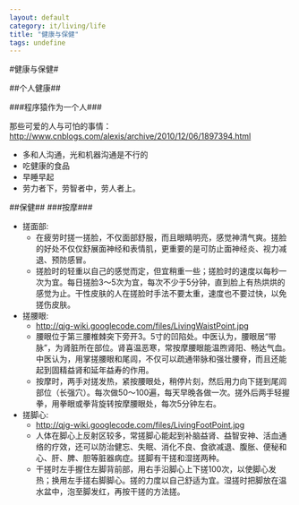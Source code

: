 ```yaml
---
layout: default
category: it/living/life
title: "健康与保健"
tags: undefine
---
```






#健康与保健#

##个人健康##

###程序猿作为一个人###

那些可爱的人与可怕的事情：http://www.cnblogs.com/alexis/archive/2010/12/06/1897394.html

  * 多和人沟通，光和机器沟通是不行的
  * 吃健康的食品
  * 早睡早起
  * 劳力者下，劳智者中，劳人者上。

##保健##
###按摩###
  * 搓面部:
    * 在疲劳时搓一搓脸，不仅面部舒服，而且眼睛明亮，感觉神清气爽。搓脸的好处不仅仅舒展面神经和表情肌，更重要的是可防止面神经炎、视力减退、预防感冒。
    * 搓脸时的轻重以自己的感觉而定，但宜稍重一些；搓脸时的速度以每秒一次为宜。每日搓脸3～5次为宜，每次不少于5分钟，直到脸上有热烘烘的感觉为止。干性皮肤的人在搓脸时手法不要太重，速度也不要过快，以免搓伤皮肤。
  * 搓腰眼:
    * http://qjg-wiki.googlecode.com/files/LivingWaistPoint.jpg
    * 腰眼位于第三腰椎棘突下旁开3。5寸的凹陷处。中医认为，腰眼居“带脉”，为肾脏所在部位。肾喜温恶寒，常按摩腰眼能温煦肾阳、畅达气血。中医认为，用掌搓腰眼和尾闾，不仅可以疏通带脉和强壮腰脊，而且还能起到固精益肾和延年益寿的作用。 
    * 按摩时，两手对搓发热，紧按腰眼处，稍停片刻，然后用力向下搓到尾闾部位（长强穴）。每次做50～100遍，每天早晚各做一次。搓外后两手轻握拳，用拳眼或拳背旋转按摩腰眼处，每次5分钟左右。
  * 搓脚心:
    * http://qjg-wiki.googlecode.com/files/LivingFootPoint.jpg
    * 人体在脚心上反射区较多，常搓脚心能起到补脑益肾、益智安神、活血通络的疗效，还可以防治健忘、失眠、消化不良、食欲减退、腹胀、便秘和心、肝、脾、胆等脏器病症。搓脚有干搓和湿搓两种。
    * 干搓时左手握住左脚背前部，用右手沿脚心上下搓100次，以使脚心发热；换用左手搓右脚脚心。搓的力度以自己舒适为宜。湿搓时把脚放在温水盆中，泡至脚发红，再按干搓的方法搓。 
